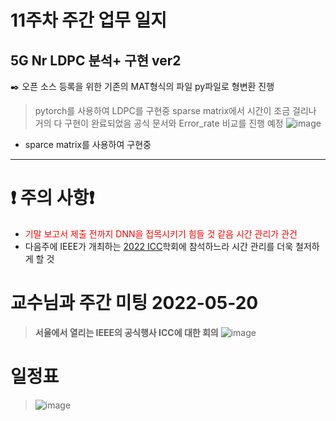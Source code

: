 # 11주차 주간 업무 일지 
## 5G Nr LDPC 분석+ 구현 ver2
✒️  오픈 소스 등록을 위한 기존의 MAT형식의 파일 py파일로 형변환 진행 
> pytorch를 사용하여 LDPC를 구현중 
> sparse matrix에서 시간이 조금 걸리나 거의 다 구현이 완료되었음 공식 문서와 Error_rate 비교를 진행 예정
> ![image](https://user-images.githubusercontent.com/45085563/170335095-48989b92-c3f3-4fb5-bf1f-dae26f79a448.png)
+ sparce matrix를 사용하여 구현중  


-----
# ❗ 주의 사항❗  
>
+ <span style="color:red">기말 보고서 제출 전까지 DNN을 접목시키기 힘들 것 같음 시간 관리가 관건</span>
+ 다음주에 IEEE가 개최하는 [2022 ICC](https://icc2022.ieee-icc.org/)학회에 참석하느라 시간 관리를 더욱 철저하게 할 것

# 교수님과 주간 미팅 2022-05-20
> **서울에서 열리는 IEEE의 공식행사 ICC에 대한 회의**
> ![image](https://user-images.githubusercontent.com/45085563/170332922-9126cf32-c5c3-4259-9aef-530d36365b44.png)
# 일정표 
>  ![image](https://user-images.githubusercontent.com/45085563/170336869-4100bb76-e434-46b3-911e-e63f551062a3.png)
